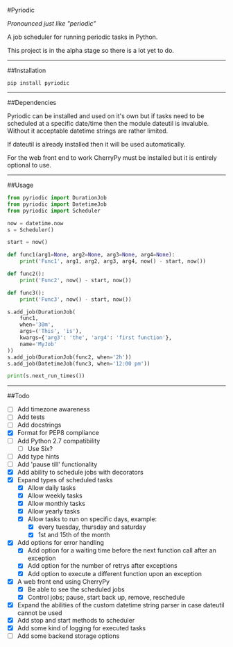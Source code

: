 #Pyriodic

_Pronounced just like "periodic"_

A job scheduler for running periodic tasks in Python.

This project is in the alpha stage so there is a lot yet to do.

---

##Installation

```
pip install pyriodic
```

---

##Dependencies

Pyriodic can be installed and used on it's own but if tasks need to be
scheduled at a specific date/time then the module dateutil is invaluble.
Without it acceptable datetime strings are rather limited.

If dateutil is already installed then it will be used automatically.

For the web front end to work CherryPy must be installed but it is
entirely optional to use.

---

##Usage

```python
from pyriodic import DurationJob
from pyriodic import DatetimeJob
from pyriodic import Scheduler

now = datetime.now
s = Scheduler()

start = now()

def func1(arg1=None, arg2=None, arg3=None, arg4=None):
    print('Func1', arg1, arg2, arg3, arg4, now() - start, now())

def func2():
    print('Func2', now() - start, now())

def func3():
    print('Func3', now() - start, now())

s.add_job(DurationJob(
    func1,
    when='30m',
    args=('This', 'is'),
    kwargs={'arg3': 'the', 'arg4': 'first function'},
    name='MyJob'
))
s.add_job(DurationJob(func2, when='2h'))
s.add_job(DatetimeJob(func3, when='12:00 pm'))

print(s.next_run_times())
```


---

##Todo

- [ ] Add timezone awareness
- [ ] Add tests
- [ ] Add docstrings
- [x] Format for PEP8 compliance
- [ ] Add Python 2.7 compatibility
    - [ ] Use Six?
- [ ] Add type hints
- [ ] Add 'pause till' functionality
- [x] Add ability to schedule jobs with decorators
- [x] Expand types of scheduled tasks
    - [x] Allow daily tasks
    - [x] Allow weekly tasks
    - [x] Allow monthly tasks
    - [x] Allow yearly tasks
    - [x] Allow tasks to run on specific days, example:
        - [x] every tuesday, thursday and saturday
        - [x] 1st and 15th of the month
- [x] Add options for error handling
    - [x] Add option for a waiting time before the next function call
        after an exception
    - [x] Add option for the number of retrys after exceptions
    - [x] Add option to execute a different function upon an exception
- [x] A web front end using CherryPy
    - [x] Be able to see the scheduled jobs
    - [x] Control jobs; pause, start back up, remove, reschedule
- [x] Expand the abilities of the custom datetime string parser in case
        dateutil cannot be used
- [x] Add stop and start methods to scheduler
- [x] Add some kind of logging for executed tasks
- [ ] Add some backend storage options
